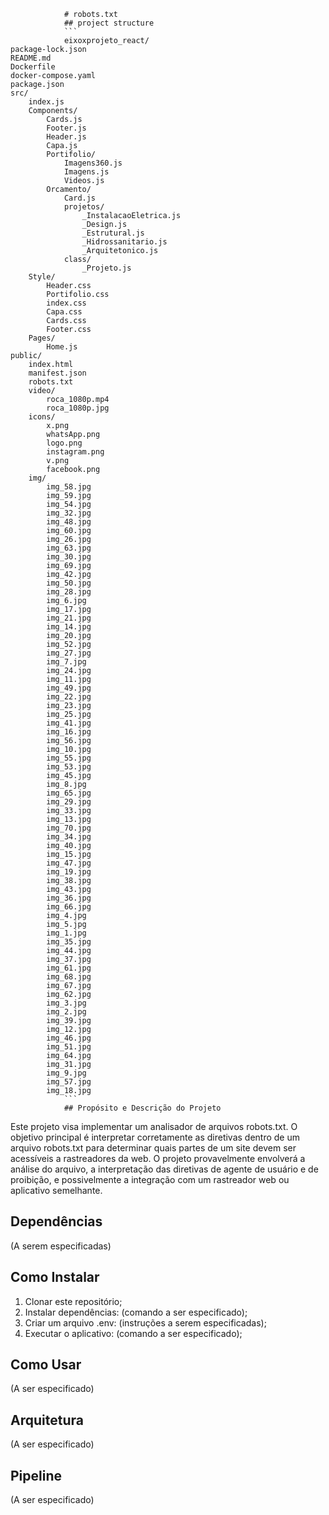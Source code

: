 
                # robots.txt                
                ## project structure
                ```                    
                eixoxprojeto_react/
    package-lock.json
    README.md
    Dockerfile
    docker-compose.yaml
    package.json
    src/
        index.js
        Components/
            Cards.js
            Footer.js
            Header.js
            Capa.js
            Portifolio/
                Imagens360.js
                Imagens.js
                Videos.js
            Orcamento/
                Card.js
                projetos/
                    _InstalacaoEletrica.js
                    _Design.js
                    _Estrutural.js
                    _Hidrossanitario.js
                    _Arquitetonico.js
                class/
                    _Projeto.js
        Style/
            Header.css
            Portifolio.css
            index.css
            Capa.css
            Cards.css
            Footer.css
        Pages/
            Home.js
    public/
        index.html
        manifest.json
        robots.txt
        video/
            roca_1080p.mp4
            roca_1080p.jpg
        icons/
            x.png
            whatsApp.png
            logo.png
            instagram.png
            v.png
            facebook.png
        img/
            img_58.jpg
            img_59.jpg
            img_54.jpg
            img_32.jpg
            img_48.jpg
            img_60.jpg
            img_26.jpg
            img_63.jpg
            img_30.jpg
            img_69.jpg
            img_42.jpg
            img_50.jpg
            img_28.jpg
            img_6.jpg
            img_17.jpg
            img_21.jpg
            img_14.jpg
            img_20.jpg
            img_52.jpg
            img_27.jpg
            img_7.jpg
            img_24.jpg
            img_11.jpg
            img_49.jpg
            img_22.jpg
            img_23.jpg
            img_25.jpg
            img_41.jpg
            img_16.jpg
            img_56.jpg
            img_10.jpg
            img_55.jpg
            img_53.jpg
            img_45.jpg
            img_8.jpg
            img_65.jpg
            img_29.jpg
            img_33.jpg
            img_13.jpg
            img_70.jpg
            img_34.jpg
            img_40.jpg
            img_15.jpg
            img_47.jpg
            img_19.jpg
            img_38.jpg
            img_43.jpg
            img_36.jpg
            img_66.jpg
            img_4.jpg
            img_5.jpg
            img_1.jpg
            img_35.jpg
            img_44.jpg
            img_37.jpg
            img_61.jpg
            img_68.jpg
            img_67.jpg
            img_62.jpg
            img_3.jpg
            img_2.jpg
            img_39.jpg
            img_12.jpg
            img_46.jpg
            img_51.jpg
            img_64.jpg
            img_31.jpg
            img_9.jpg
            img_57.jpg
            img_18.jpg                
                ```
                ## Propósito e Descrição do Projeto

Este projeto visa implementar um analisador de arquivos robots.txt.  O objetivo principal é interpretar corretamente as diretivas dentro de um arquivo robots.txt para determinar quais partes de um site devem ser acessíveis a rastreadores da web.  O projeto provavelmente envolverá a análise do arquivo, a interpretação das diretivas de agente de usuário e de proibição, e possivelmente a integração com um rastreador web ou aplicativo semelhante.


## Dependências

(A serem especificadas)


## Como Instalar

1. Clonar este repositório;
2. Instalar dependências:  (comando a ser especificado);
3. Criar um arquivo .env: (instruções a serem especificadas);
4. Executar o aplicativo: (comando a ser especificado);


## Como Usar

(A ser especificado)


## Arquitetura

(A ser especificado)


## Pipeline

(A ser especificado)
                
                